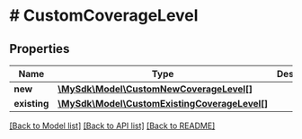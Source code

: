 # # CustomCoverageLevel

## Properties

Name | Type | Description | Notes
------------ | ------------- | ------------- | -------------
**new** | [**\MySdk\Model\CustomNewCoverageLevel[]**](CustomNewCoverageLevel.md) |  | [optional]
**existing** | [**\MySdk\Model\CustomExistingCoverageLevel[]**](CustomExistingCoverageLevel.md) |  | [optional]

[[Back to Model list]](../../README.md#models) [[Back to API list]](../../README.md#endpoints) [[Back to README]](../../README.md)
